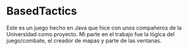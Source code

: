 # BasedTactics
 
Este es un juego hecho en Java que hice con unos compañeros de la Universidad como proyecto. Mi parte en el trabajo fue la lógica del juego/combate, el creador de mapas y parte de las ventanas.
